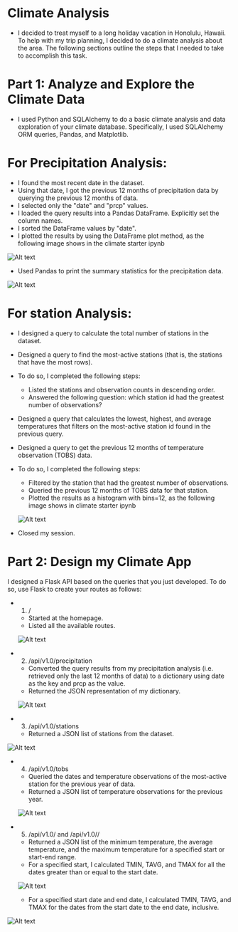 # Climate Analysis


* I decided to treat myself to a long holiday vacation in Honolulu, Hawaii. To help with my trip planning, I decided to do a climate analysis about the area. The following sections outline the steps that I needed to take to accomplish this task.

# Part 1: Analyze and Explore the Climate Data
* I used Python and SQLAlchemy to do a basic climate analysis and data exploration of your climate database. Specifically, I used SQLAlchemy ORM queries, Pandas, and Matplotlib.

# For Precipitation Analysis:
* I found the most recent date in the dataset.
* Using that date, I got the previous 12 months of precipitation data by querying the previous 12 months of data.
* I selected only the "date" and "prcp" values.
* I loaded the query results into a Pandas DataFrame. Explicitly set the column names.
* I sorted the DataFrame values by "date".
* I plotted the results by using the DataFrame plot method, as the following image shows in the climate starter ipynb 

![Alt text](<Screenshot 2023-10-24 053445-1.png>)

* Used Pandas to print the summary statistics for the precipitation data.

![Alt text](image.png)


# For station Analysis:
* I designed a query to calculate the total number of stations in the dataset.
* Designed a query to find the most-active stations (that is, the stations that have the most rows). 
* To do so, I completed the following steps:
   * Listed the stations and observation counts in descending order.
  *  Answered the following question: which station id had the greatest number of observations?

* Designed a query that calculates the lowest, highest, and average temperatures that filters on the most-active station id found in the previous query.
* Designed a query to get the previous 12 months of temperature observation (TOBS) data. 
* To do so, I completed the following steps:
    * Filtered by the station that had the greatest number of observations.
    * Queried the previous 12 months of TOBS data for that station.
    * Plotted the results as a histogram with bins=12, as the following image shows in climate starter ipynb

    ![Alt text](<Screenshot 2023-10-25 021827.png>)
* Closed my session.

# Part 2: Design my Climate App

I designed a Flask API based on the queries that you just developed. To do so, use Flask to create your routes as follows:
* 1. /
  * Started at the homepage.
  * Listed all the available routes.

  ![Alt text](<Screenshot 2023-10-25 022303.png>)

* 2. /api/v1.0/precipitation
  * Converted the query results from my precipitation analysis (i.e. retrieved only the last 12 months of data) to a dictionary using date as the key and prcp as the value.
  * Returned the JSON representation of my dictionary.

  ![Alt text](<Screenshot 2023-10-25 022754.png>)

* 3. /api/v1.0/stations
   * Returned a JSON list of stations from the dataset.

![Alt text](<Screenshot 2023-10-25 023055.png>)

* 4. /api/v1.0/tobs
  * Queried the dates and temperature observations of the most-active station for the previous year of data.
  * Returned a JSON list of temperature observations for the previous year.

  ![Alt text](<Screenshot 2023-10-25 023307-1.png>)

* 5. /api/v1.0/<start> and /api/v1.0/<start>/<end>
  * Returned a JSON list of the minimum temperature, the average temperature, and the maximum temperature for a specified start or start-end range.
  * For a specified start, I calculated TMIN, TAVG, and TMAX for all the dates greater than or equal to the start date.

  ![Alt text](<Screenshot 2023-10-25 023539-1.png>)

  * For a specified start date and end date, I calculated TMIN, TAVG, and TMAX for the dates from the start date to the end date, inclusive.

![Alt text](<Screenshot 2023-10-25 023716-1.png>)
  

